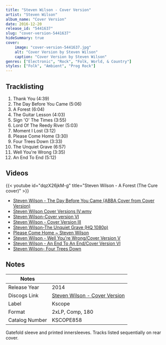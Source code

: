```yaml
---
title: "Steven Wilson - Cover Version"
artist: "Steven Wilson"
album_name: "Cover Version"
date: 2016-12-20
release_id: "5441637"
slug: "cover-version-5441637"
hideSummary: true
cover:
    image: "cover-version-5441637.jpg"
    alt: "Cover Version by Steven Wilson"
    caption: "Cover Version by Steven Wilson"
genres: ["Electronic", "Rock", "Folk, World, & Country"]
styles: ["Folk", "Ambient", "Prog Rock"]
---
```


## Tracklisting
1. Thank You (4:39)
2. The Day Before You Came (5:06)
3. A Forest (6:04)
4. The Guitar Lesson (4:03)
5. Sign 'O' The Times (3:55)
6. Lord Of The Reedy River (5:03)
7. Moment I Lost (3:12)
8. Please Come Home (3:30)
9. Four Trees Down (3:33)
10. The Unquiet Grave (6:57)
11. Well You're Wrong (3:35)
12. An End To End (5:12)

## Videos
{{< youtube id="dqzX26jkM-g" title="Steven Wilson - A Forest (The Cure cover)" >}}
- [Steven Wilson - The Day Before You Came (ABBA Cover from Cover Version)](https://www.youtube.com/watch?v=qcj1gOGNrhc)
- [Steven Wilson Cover Versions IV.wmv](https://www.youtube.com/watch?v=iuwzIU2wVxU)
- [Steven Wilson-Cover version VI](https://www.youtube.com/watch?v=Gtx-TQzDzy8)
- [Steven Wilson - Cover Version III](https://www.youtube.com/watch?v=Ord7eGkWxVc)
- [Steven Wilson-The Unquiet Grave (HQ 1080p)](https://www.youtube.com/watch?v=Eaw4Ndj1QAo)
- [Please Come Home ~ Steven Wilson](https://www.youtube.com/watch?v=iNI1T4BR1Nk)
- [Steven Wilson - Well You're Wrong/Cover Version V](https://www.youtube.com/watch?v=QwA0xgk-VVg)
- [Steven Wilson - An End To An End/Cover Version VI](https://www.youtube.com/watch?v=_eVMIDd8NqE)
- [Steven Wilson- Four Trees Down](https://www.youtube.com/watch?v=3mR8xXy8GFs)


## Notes

| Notes          |             |
| ---------------| ----------- |
| Release Year   | 2014 |
| Discogs Link   | [Steven Wilson - Cover Version](https://www.discogs.com/release/5441637-Steven-Wilson-Cover-Version) |
| Label          | Kscope |
| Format         | 2xLP, Comp, 180 |
| Catalog Number | KSCOPE858 |

Gatefold sleeve and printed innersleeves. Tracks listed sequentially on rear cover.

